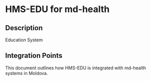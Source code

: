 # HMS-EDU for md-health

## Description

Education System

## Integration Points

This document outlines how HMS-EDU is integrated with md-health systems in Moldova.
